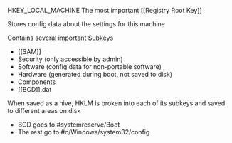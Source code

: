 HKEY_LOCAL_MACHINE
The most important [[Registry Root Key]]

Stores config data about the settings for this machine

Contains several important Subkeys
- [[SAM]] 
- Security (only accessible by admin)
- Software (config data for non-portable software)
- Hardware (generated during boot, not saved to disk)
- Components
- [[BCD]].dat

When saved as a hive, HKLM is broken into each of its subkeys and saved to different areas on disk
- BCD goes to #systemreserve/Boot
- The rest go to #c/Windows/system32/config